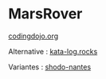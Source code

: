 # MarsRover

[codingdojo.org](https://codingdojo.org/kata/mars-rover/)

Alternative : 
[kata-log.rocks](https://kata-log.rocks/mars-rover-kata)

Variantes : 
[shodo-nantes](https://shodo-nantes.github.io/code-retreat/katas/mars-rover/)
